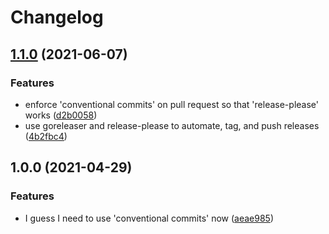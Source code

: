 # Changelog

## [1.1.0](https://www.github.com/tylerrasor/defectdojo-resource/compare/v1.0.0...v1.1.0) (2021-06-07)


### Features

* enforce 'conventional commits' on pull request so that 'release-please' works ([d2b0058](https://www.github.com/tylerrasor/defectdojo-resource/commit/d2b00583473e7c12ab3740f492a44e60affd2b90))
* use goreleaser and release-please to automate, tag, and push releases ([4b2fbc4](https://www.github.com/tylerrasor/defectdojo-resource/commit/4b2fbc460e9e49eb3af93cb63296cf99f7c9ce6d))

## 1.0.0 (2021-04-29)


### Features

* I guess I need to use 'conventional commits' now ([aeae985](https://www.github.com/tylerrasor/defectdojo-resource/commit/aeae9854046ffdc5d50d5365bc2e60e5487861ac))
